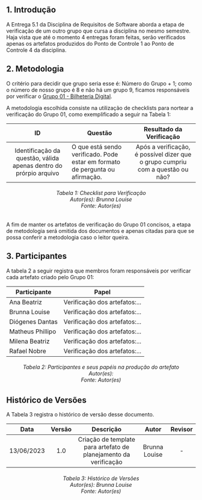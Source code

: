 ## 1. Introdução
A Entrega 5.1 da Disciplina de Requisitos de Software aborda a etapa de verificação de um outro grupo que cursa a disciplina no mesmo semestre. Haja vista que até o momento 4 entregas foram feitas, serão verificados apenas os artefatos produzidos do Ponto de Controle 1 ao Ponto de Controle 4 da disciplina.

## 2. Metodologia

O critério para decidir que grupo seria esse é: Número do Grupo + 1; como o número de nosso grupo é 8 e não há um grupo 9, ficamos responsáveis por verificar o [Grupo 01 - Bilheteria Digital](https://github.com/Requisitos-de-Software/2023.1-BilheteriaDigital).

A metodologia escolhida consiste na utilização de checklists para nortear a verificação do Grupo 01, como exemplificado a seguir na Tabela 1:

| ID |Questão| Resultado da Verificação |
| :---: | --- | :---: |
| Identificação da questão, válida apenas dentro do prórpio arquivo | O que está sendo verificado. Pode estar em formato de pergunta ou afirmação.  | Após a verificação, é possível dizer que o grupo cumpriu com a questão ou não? |
<h6 align = "center"> Tabela 1: Checklist para Verificação
<br> Autor(es): Brunna Louise
<br>Fonte: Autor(es)</h6>

A fim de manter os artefatos de verificação do Grupo 01 concisos, a etapa de metodologia será omitida dos documentos e apenas citadas para que se possa conferir a metodologia caso o leitor queira.
## 3. Participantes

A tabela 2 a seguir registra que membros foram responsáveis por verificar cada artefato criado pelo Grupo 01:

| **Participante** | **Papel** |
| ---- | ----------- | 
| Ana Beatriz | Verificação dos artefatos:... |
| Brunna Louise | Verificação dos artefatos:... |
| Diógenes Dantas | Verificação dos artefatos:... |
| Matheus Phillipo | Verificação dos artefatos:... |
| Milena Beatriz | Verificação dos artefatos:... |
| Rafael Nobre | Verificação dos artefatos:... |

<h6 align = "center"> Tabela 2: Participantes e seus papéis na produção do artefato
<br> Autor(es): 
<br>Fonte: Autor(es)</h6>

## Histórico de Versões

A Tabela 3 registra o histórico de versão desse documento.

|**Data** | **Versão** | **Descrição** | **Autor** | **Revisor** |
|:---: | :---: | :---: | :---: | :---: |
| 13/06/2023 | 1.0 | Criação de template para artefato de planejamento da verificação | Brunna Louise | - |

<h6 align = "center"> Tabela 3: Histórico de Versões
<br> Autor(es): Brunna Louise
<br>Fonte: Autor(es)</h6>